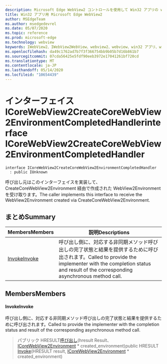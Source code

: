 ```yaml
---
description: Microsoft Edge WebView2 コントロールを使用して Win32 アプリの web コンテンツをホストする
title: Win32 アプリ用 Microsoft Edge WebView2
author: MSEdgeTeam
ms.author: msedgedevrel
ms.date: 05/07/2020
ms.topic: reference
ms.prod: microsoft-edge
ms.technology: webview
keywords: IWebView2、IWebView2WebView、webview2、webview、win32 アプリ、win32、edge、ICoreWebView2、ICoreWebView2Controller、browser control、edge html
ms.openlocfilehash: da49c1762ad7b7f3f366754bb9b05b7d16b861b7
ms.sourcegitcommit: 07cda56425e5fdf90eeb3972e17041261bf720cd
ms.translationtype: MT
ms.contentlocale: ja-JP
ms.lasthandoff: 05/14/2020
ms.locfileid: "10654439"
---
```

# <span data-ttu-id="d3790-104">インターフェイス ICoreWebView2CreateCoreWebView2EnvironmentCompletedHandler</span><span class="sxs-lookup"><span data-stu-id="d3790-104">interface ICoreWebView2CreateCoreWebView2EnvironmentCompletedHandler</span></span> 

```
interface ICoreWebView2CreateCoreWebView2EnvironmentCompletedHandler
  : public IUnknown
```

<span data-ttu-id="d3790-105">呼び出し元はこのインターフェイスを実装して、CreateCoreWebView2Environment 経由で作成された WebView2Environment を受け取ります。</span><span class="sxs-lookup"><span data-stu-id="d3790-105">The caller implements this interface to receive the WebView2Environment created via CreateCoreWebView2Environment.</span></span>

## <span data-ttu-id="d3790-106">まとめ</span><span class="sxs-lookup"><span data-stu-id="d3790-106">Summary</span></span>

 <span data-ttu-id="d3790-107">Members</span><span class="sxs-lookup"><span data-stu-id="d3790-107">Members</span></span>                        | <span data-ttu-id="d3790-108">説明</span><span class="sxs-lookup"><span data-stu-id="d3790-108">Descriptions</span></span>
--------------------------------|---------------------------------------------
[<span data-ttu-id="d3790-109">Invoke</span><span class="sxs-lookup"><span data-stu-id="d3790-109">Invoke</span></span>](#invoke) | <span data-ttu-id="d3790-110">呼び出し側に、対応する非同期メソッド呼び出しの完了状態と結果を提供するために呼び出されます。</span><span class="sxs-lookup"><span data-stu-id="d3790-110">Called to provide the implementer with the completion status and result of the corresponding asynchronous method call.</span></span>

## <span data-ttu-id="d3790-111">Members</span><span class="sxs-lookup"><span data-stu-id="d3790-111">Members</span></span>

#### <span data-ttu-id="d3790-112">Invoke</span><span class="sxs-lookup"><span data-stu-id="d3790-112">Invoke</span></span> 

<span data-ttu-id="d3790-113">呼び出し側に、対応する非同期メソッド呼び出しの完了状態と結果を提供するために呼び出されます。</span><span class="sxs-lookup"><span data-stu-id="d3790-113">Called to provide the implementer with the completion status and result of the corresponding asynchronous method call.</span></span>

> <span data-ttu-id="d3790-114">パブリック HRESULT[呼び出し](#invoke)(hresult Result、 [ICoreWebView2Environment](icorewebview2environment.md) \* created_environment)</span><span class="sxs-lookup"><span data-stu-id="d3790-114">public HRESULT [Invoke](#invoke)(HRESULT result, [ICoreWebView2Environment](icorewebview2environment.md) \* created_environment)</span></span>

